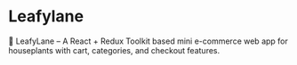 # Leafylane
🌱 LeafyLane – A React + Redux Toolkit based mini e-commerce web app for houseplants with cart, categories, and checkout features.
